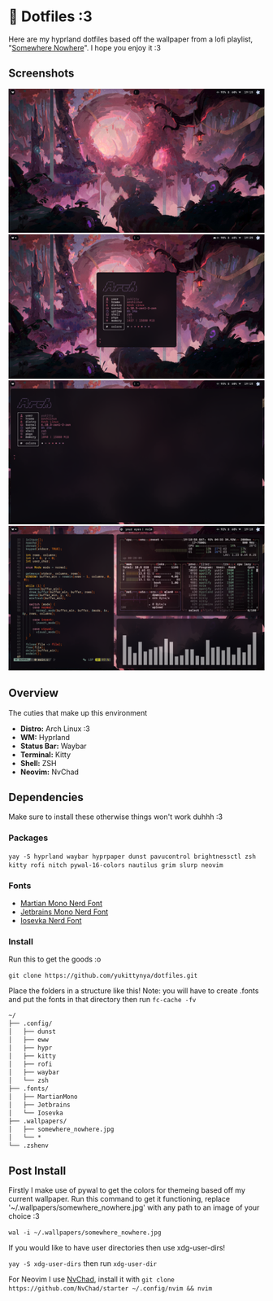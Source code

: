 
# 🌸 Dotfiles :3

Here are my hyprland dotfiles based off the wallpaper from a lofi playlist, "[Somewhere Nowhere](https://youtu.be/eAXdSkBMQAQ)". I hope you enjoy it :3

## Screenshots

![](https://github.com/yukittynya/dotfiles/blob/master/screenshots/one.png)
![](https://github.com/yukittynya/dotfiles/blob/master/screenshots/three.png)
![](https://github.com/yukittynya/dotfiles/blob/master/screenshots/two.png)
![](https://github.com/yukittynya/dotfiles/blob/master/screenshots/four.png)

## Overview
The cuties that make up this environment 
- **Distro:** Arch Linux :3
- **WM:** Hyprland
- **Status Bar:** Waybar
- **Terminal:** Kitty
- **Shell:** ZSH
- **Neovim:** NvChad

## Dependencies

Make sure to install these otherwise things won't work duhhh :3

### Packages
```yay -S hyprland waybar hyprpaper dunst pavucontrol brightnessctl zsh kitty rofi nitch pywal-16-colors nautilus grim slurp neovim```

### Fonts

- [Martian Mono Nerd Font](https://github.com/ryanoasis/nerd-fonts/releases/download/v3.2.1/MartianMono.zip)
- [Jetbrains Mono Nerd Font](https://github.com/ryanoasis/nerd-fonts/releases/download/v3.2.1/JetBrainsMono.zip)
- [Iosevka Nerd Font](https://github.com/ryanoasis/nerd-fonts/releases/download/v3.2.1/Iosevka.zip)

### Install

Run this to get the goods :o

```git clone https://github.com/yukittynya/dotfiles.git```

Place the folders in a structure like this! Note: you will have to create .fonts and put the fonts in that directory then run ```fc-cache -fv```

```
~/
├── .config/
│   ├── dunst
│   ├── eww
│   ├── hypr
│   ├── kitty
│   ├── rofi
│   ├── waybar
│   └── zsh
├── .fonts/
│   ├── MartianMono
│   ├── Jetbrains
│   └── Iosevka
├── .wallpapers/
│   ├── somewhere_nowhere.jpg
│   └── *
└── .zshenv
```
## Post Install

Firstly I make use of pywal to get the colors for themeing based off my current wallpaper. Run this command to get it functioning, replace '~/.wallpapers/somewhere_nowhere.jpg' with any path to an image of your choice :3

```wal -i ~/.wallpapers/somewhere_nowhere.jpg```

If you would like to have user directories then use xdg-user-dirs!

```yay -S xdg-user-dirs``` then run ```xdg-user-dir```

For Neovim I use [NvChad](https://nvchad.com/), install it with ```git clone https://github.com/NvChad/starter ~/.config/nvim && nvim```
